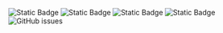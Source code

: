 ![Static Badge](https://img.shields.io/badge/blacklists-60-000000) ![Static Badge](https://img.shields.io/badge/blacklisted-2923359-cc0000) ![Static Badge](https://img.shields.io/badge/whitelisted-2242-00CC00) ![Static Badge](https://img.shields.io/badge/streaming_blacklist-28106-000000) ![GitHub issues](https://img.shields.io/github/issues/fabriziosalmi/blacklists)
